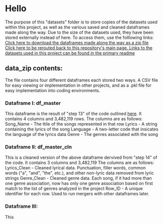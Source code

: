 # Hello
The purpose of this "datasets" folder is to store copies of the datasets used within this project, as well as the various saved and cleaned dataframes made along the way.
Due to the size of the datasets used, they have been stored externally instead of here. To access them, use the folllowing links:
[Click here to download the dataframes made along the way as a zip file](link)
[Click here to be rerouted back to this repository's main page. Links to the datasets used in this project can be found in the primary readme](https://github.com/Skylar-Harvey/lyrics-genre-emotion-analysis)



## data_zip contents:
The file contains four different dataframes each stored two ways. A CSV file for easy viewing or implementation in other projects, and as a .pkl file for easy implementation into coding environments.
### Dataframe I: df_master
This dataframe is the result of "step 13" of the code outlined [here](link). It contains 4 columns and 3,482,119 rows.
The columns are as follows:
Song_Name - The ttile of the songs represented in that row
Lyrics - A string containing the lyrics of the song
Language - A two-letter code that insicates the language of the lyrics data
Genre - The genres associated with the song

### Dataframe II: df_master_cln
This is a cleaned version of the above dataframe dervived from "step 14" of the code. It contains 3 columns and 3,482,119
The columns are as follows:
Lyrics_Clean - Cleaned lyrical data. Punctuation, filler words, common words ("a", "and", "the", etc.), and other non-lyric data removed from lyric strings
Genre_Clean - Cleaned genre data. Each song, if it had more than one genre association, now has only one genre association based on first match to the list of genres analyzed in the project
Row_ID - A unique identifier for each row. Used to run mergers with other dataframes later.

### Dataframe III: 
This 
